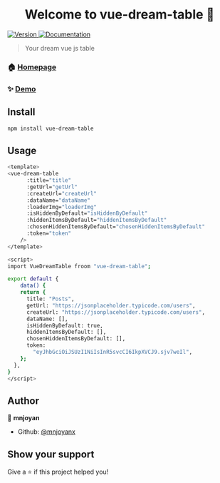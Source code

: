 <h1 align="center">Welcome to vue-dream-table 👋</h1>
<p>
  <a href="https://www.npmjs.com/package/vue-dream-table" target="_blank">
    <img alt="Version" src="https://img.shields.io/npm/v/vue-dream-table.svg">
  </a>
  <a href="https://www.npmjs.com/package/vue-dream-table" target="_blank">
    <img alt="Documentation" src="https://img.shields.io/badge/documentation-yes-brightgreen.svg" />
  </a>
</p>

> Your dream vue js table

### 🏠 [Homepage](https://www.npmjs.com/package/vue-dream-table)

### ✨ [Demo](https://www.npmjs.com/package/vue-dream-table)

## Install

```sh
npm install vue-dream-table
```

## Usage

```sh
<template>
<vue-dream-table
      :title="title"
      :getUrl="getUrl"
      :createUrl="createUrl"
      :dataName="dataName"
      :loaderImg="loaderImg"
      :isHiddenByDefault="isHiddenByDefault"
      :hiddenItemsByDefault="hiddenItemsByDefault"
      :chosenHiddenItemsByDefault="chosenHiddenItemsByDefault"
      :token="token"
    />
</template>

<script>
import VueDreamTable froom "vue-dream-table";

export default {
    data() {
    return {
      title: "Posts",
      getUrl: "https://jsonplaceholder.typicode.com/users",
      createUrl: "https://jsonplaceholder.typicode.com/users",
      dataName: [],
      isHiddenByDefault: true,
      hiddenItemsByDefault: [],
      chosenHiddenItemsByDefault: [],
      token:
        "eyJhbGciOiJSUzI1NiIsInR5svcCI6IkpXVCJ9.sjv7weIl",
    };
  },
}
</script>
```

## Author

👤 **mnjoyan**

* Github: [@mnjoyanx](https://github.com/mnjoyanx)

## Show your support

Give a ⭐️ if this project helped you!

